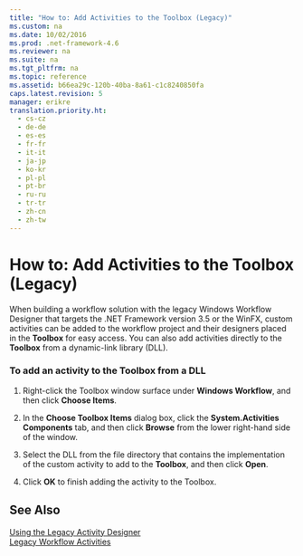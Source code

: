```yaml
---
title: "How to: Add Activities to the Toolbox (Legacy)"
ms.custom: na
ms.date: 10/02/2016
ms.prod: .net-framework-4.6
ms.reviewer: na
ms.suite: na
ms.tgt_pltfrm: na
ms.topic: reference
ms.assetid: b66ea29c-120b-40ba-8a61-c1c8240850fa
caps.latest.revision: 5
manager: erikre
translation.priority.ht: 
  - cs-cz
  - de-de
  - es-es
  - fr-fr
  - it-it
  - ja-jp
  - ko-kr
  - pl-pl
  - pt-br
  - ru-ru
  - tr-tr
  - zh-cn
  - zh-tw
---
```

# How to: Add Activities to the Toolbox (Legacy)
When building a workflow solution with the legacy Windows Workflow Designer that targets the .NET Framework version 3.5 or the WinFX, custom activities can be added to the workflow project and their designers placed in the **Toolbox** for easy access. You can also add activities directly to the **Toolbox** from a dynamic-link library (DLL).  
  
### To add an activity to the Toolbox from a DLL  
  
1.  Right-click the Toolbox window surface under **Windows Workflow**, and then click **Choose Items**.  
  
2.  In the **Choose Toolbox Items** dialog box, click the **System.Activities Components** tab, and then click **Browse** from the lower right-hand side of the window.  
  
3.  Select the DLL from the file directory that contains the implementation of the custom activity to add to the **Toolbox**, and then click **Open**.  
  
4.  Click **OK** to finish adding the activity to the Toolbox.  
  
## See Also  
 [Using the Legacy Activity Designer](../WF_Design/Using-the-Legacy-Activity-Designer.md)   
 [Legacy Workflow Activities](../WF_Design/Legacy-Workflow-Activities.md)